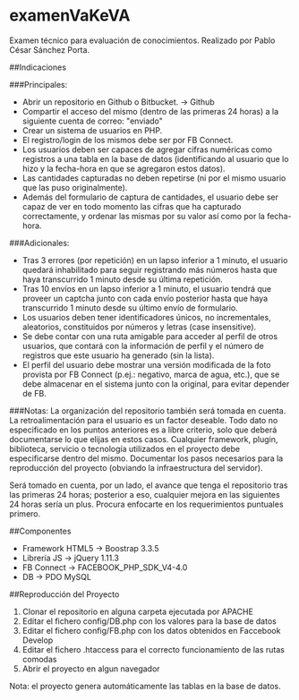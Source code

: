 # examenVaKeVA
Examen técnico para evaluación de conocimientos. Realizado por Pablo César Sánchez Porta.

##Indicaciones

###Principales:
* Abrir un repositorio en Github o Bitbucket. -> Github
* Compartir el acceso del mismo (dentro de las primeras 24 horas) a la siguiente cuenta de correo: "enviado"
* Crear un sistema de usuarios en PHP.
* El registro/login de los mismos debe ser por FB Connect.
* Los usuarios deben ser capaces de agregar cifras numéricas como registros a una tabla en la base de datos (identificando al usuario que lo hizo y la fecha-hora en que se agregaron estos datos).
* Las cantidades capturadas no deben repetirse (ni por el mismo usuario que las puso originalmente).
* Además del formulario de captura de cantidades, el usuario debe ser capaz de ver en todo momento las cifras que ha capturado correctamente, y ordenar las mismas por su valor así como por la fecha-hora.


###Adicionales:

* Tras 3 errores (por repetición) en un lapso inferior a 1 minuto, el usuario quedará inhabilitado para seguir registrando más números hasta que haya transcurrido 1 minuto desde su última repetición.
* Tras 10 envíos en un lapso inferior a 1 minuto, el usuario tendrá que proveer un captcha junto con cada envío posterior hasta que haya transcurrido 1 minuto desde su último envío de formulario.
* Los usuarios deben tener identificadores únicos, no incrementales, aleatorios, constituidos por números y letras (case insensitive).
* Se debe contar con una ruta amigable para acceder al perfil de otros usuarios, que contará con la información de perfil y el número de registros que este usuario ha generado (sin la lista).
* El perfil del usuario debe mostrar una versión modificada de la foto provista por FB Connect (p.ej.: negativo, marca de agua, etc.), que se debe almacenar en el sistema junto con la original, para evitar depender de FB.


###Notas:
La organización del repositorio también será tomada en cuenta.
La retroalimentación para el usuario es un factor deseable.
Todo dato no especificado en los puntos anteriores es a libre criterio, solo que deberá documentarse lo que elijas en estos casos.
Cualquier framework, plugin, biblioteca, servicio o tecnología utilizados en el proyecto debe especificarse dentro del mismo.
Documentar los pasos necesarios para la reproducción del proyecto (obviando la infraestructura del servidor).

Será tomado en cuenta, por un lado, el avance que tenga el repositorio tras las primeras 24 horas; posterior a eso, cualquier mejora en las siguientes 24 horas sería un plus. Procura enfocarte en los requerimientos puntuales primero.

##Componentes
* Framework HTML5 -> Boostrap 3.3.5
* Librería JS -> jQuery 1.11.3
* FB Connect -> FACEBOOK_PHP_SDK_V4-4.0
* DB -> PDO MySQL

##Reproducción del Proyecto
1. Clonar el repositorio en alguna carpeta ejecutada por APACHE
2. Editar el fichero config/DB.php con los valores para la base de datos
3. Editar el fichero config/FB.php con los datos obtenidos en Faccebook Develop
4. Editar el fichero .htaccess para el correcto funcionamiento de las rutas comodas
5. Abrir el proyecto en algun navegador

Nota: el proyecto genera automáticamente las tablas en la base de datos.